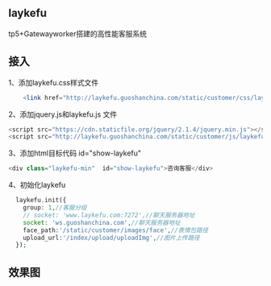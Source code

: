## laykefu
tp5+Gatewayworker搭建的高性能客服系统  

## 接入

1、添加laykefu.css样式文件
```php
    <link href="http://laykefu.guoshanchina.com/static/customer/css/laykefu.css" rel="stylesheet" type="text/css" />
```

2、添加jquery.js和laykefu.js 文件 
```php  
<script src="https://cdn.staticfile.org/jquery/2.1.4/jquery.min.js"></script>
<script src="http://laykefu.guoshanchina.com/static/customer/js/laykefu.js"></script>
```

3、添加html目标代码 id="show-laykefu"
```php
<div class="laykefu-min"  id="show-laykefu">咨询客服</div>
```

4、初始化laykefu
```php
  laykefu.init({
    group: 1,//客服分组
    // socket: 'www.laykefu.com:7272',//聊天服务器地址
    socket: 'ws.guoshanchina.com',//聊天服务器地址
    face_path:'/static/customer/images/face',//表情包路径
    upload_url:'/index/upload/uploadImg',//图片上传路径
  });

```  
## 效果图

